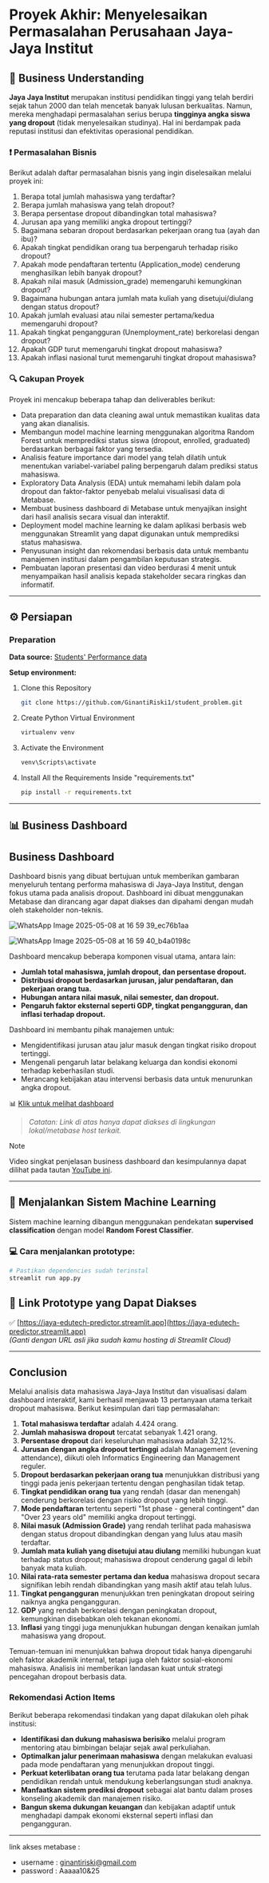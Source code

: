 # Proyek Akhir: Menyelesaikan Permasalahan Perusahaan Jaya-Jaya Institut

## 🧠 Business Understanding

**Jaya Jaya Institut** merupakan institusi pendidikan tinggi yang telah berdiri sejak tahun 2000 dan telah mencetak banyak lulusan berkualitas. Namun, mereka menghadapi permasalahan serius berupa **tingginya angka siswa yang dropout** (tidak menyelesaikan studinya). Hal ini berdampak pada reputasi institusi dan efektivitas operasional pendidikan.

### ❗ Permasalahan Bisnis

Berikut adalah daftar permasalahan bisnis yang ingin diselesaikan melalui proyek ini:
1.	Berapa total jumlah mahasiswa yang terdaftar?
2.	Berapa jumlah mahasiswa yang telah dropout?
3.	Berapa persentase dropout dibandingkan total mahasiswa?
4.	Jurusan apa yang memiliki angka dropout tertinggi?
5.	Bagaimana sebaran dropout berdasarkan pekerjaan orang tua (ayah dan ibu)?
6.	Apakah tingkat pendidikan orang tua berpengaruh terhadap risiko dropout?
7.	Apakah mode pendaftaran tertentu (Application_mode) cenderung menghasilkan lebih banyak dropout?
8.	Apakah nilai masuk (Admission_grade) memengaruhi kemungkinan dropout?
9.	Bagaimana hubungan antara jumlah mata kuliah yang disetujui/diulang dengan status dropout?
10.	Apakah jumlah evaluasi atau nilai semester pertama/kedua memengaruhi dropout?
11.	Apakah tingkat pengangguran (Unemployment_rate) berkorelasi dengan dropout?
12.	Apakah GDP turut memengaruhi tingkat dropout mahasiswa?
13.	Apakah inflasi nasional turut memengaruhi tingkat dropout mahasiswa?


### 🔍 Cakupan Proyek

Proyek ini mencakup beberapa tahap dan deliverables berikut:

- Data preparation dan data cleaning awal untuk memastikan kualitas data yang akan dianalisis.
- Membangun model machine learning menggunakan algoritma Random Forest untuk memprediksi status siswa (dropout, enrolled, graduated) berdasarkan berbagai faktor yang tersedia.
- Analisis feature importance dari model yang telah dilatih untuk menentukan variabel-variabel paling berpengaruh dalam prediksi status mahasiswa.
- Exploratory Data Analysis (EDA) untuk memahami lebih dalam pola dropout dan faktor-faktor penyebab melalui visualisasi data di Metabase.
- Membuat business dashboard di Metabase untuk menyajikan insight dari hasil analisis secara visual dan interaktif.
- Deployment model machine learning ke dalam aplikasi berbasis web menggunakan Streamlit yang dapat digunakan untuk memprediksi status mahasiswa.
- Penyusunan insight dan rekomendasi berbasis data untuk membantu manajemen institusi dalam pengambilan keputusan strategis.
- Pembuatan laporan presentasi dan video berdurasi 4 menit untuk menyampaikan hasil analisis kepada stakeholder secara ringkas dan informatif.


---

## ⚙️ Persiapan

### Preparation

**Data source:**
[Students' Performance data](https://doi.org/10.24432/C5MC89 'UCI Machine Learning - Predict Students Dropout and Academic Success')

**Setup environment:**

1. Clone this Repository
   ```bash
   git clone https://github.com/GinantiRiski1/student_problem.git
   ```

2. Create Python Virtual Environment
   ```bash
   virtualenv venv
   ```

2. Activate the Environment
   ```bash
   venv\Scripts\activate
   ```

4. Install All the Requirements Inside "requirements.txt"
   ```bash
   pip install -r requirements.txt
   ```

---

## 📊 Business Dashboard

## Business Dashboard

Dashboard bisnis yang dibuat bertujuan untuk memberikan gambaran menyeluruh tentang performa mahasiswa di Jaya-Jaya Institut, dengan fokus utama pada analisis dropout. Dashboard ini dibuat menggunakan Metabase dan dirancang agar dapat diakses dan dipahami dengan mudah oleh stakeholder non-teknis.

![WhatsApp Image 2025-05-08 at 16 59 39_ec76b1aa](https://github.com/user-attachments/assets/770babd3-6cb2-478e-9c0b-c164d6cc4d18)

![WhatsApp Image 2025-05-08 at 16 59 40_b4a0198c](https://github.com/user-attachments/assets/8e28520e-adaf-4440-b035-fa0154963b76)

Dashboard mencakup beberapa komponen visual utama, antara lain:

- **Jumlah total mahasiswa, jumlah dropout, dan persentase dropout.**
- **Distribusi dropout berdasarkan jurusan, jalur pendaftaran, dan pekerjaan orang tua.**
- **Hubungan antara nilai masuk, nilai semester, dan dropout.**
- **Pengaruh faktor eksternal seperti GDP, tingkat pengangguran, dan inflasi terhadap dropout.**

Dashboard ini membantu pihak manajemen untuk:

- Mengidentifikasi jurusan atau jalur masuk dengan tingkat risiko dropout tertinggi.
- Mengenali pengaruh latar belakang keluarga dan kondisi ekonomi terhadap keberhasilan studi.
- Merancang kebijakan atau intervensi berbasis data untuk menurunkan angka dropout.

📊 [Klik untuk melihat dashboard](http://localhost:3000/public/dashboard/23cfb2c0-bc07-47cc-a407-fa5259df11e1)

> *Catatan: Link di atas hanya dapat diakses di lingkungan lokal/metabase host terkait.*

> [!NOTE]
> Video singkat penjelasan business dashboard dan kesimpulannya dapat dilihat pada tautan [YouTube ini](https://youtu.be/FcmiS-Oo1xc 'Jaya Jaya Institute Students Dashboard').

---

## 🤖 Menjalankan Sistem Machine Learning

Sistem machine learning dibangun menggunakan pendekatan **supervised classification** dengan model **Random Forest Classifier**.  

### 💻 Cara menjalankan prototype:
```bash
# Pastikan dependencies sudah terinstal
streamlit run app.py
```
## 🤖 Link Prototype yang Dapat Diakses

✅ [https://jaya-edutech-predictor.streamlit.app](https://jaya-edutech-predictor.streamlit.app)  
_(Ganti dengan URL asli jika sudah kamu hosting di Streamlit Cloud)_

---

## Conclusion

Melalui analisis data mahasiswa Jaya-Jaya Institut dan visualisasi dalam dashboard interaktif, kami berhasil menjawab 13 pertanyaan utama terkait dropout mahasiswa. Berikut kesimpulan dari tiap permasalahan:

1. **Total mahasiswa terdaftar** adalah 4.424 orang.
2. **Jumlah mahasiswa dropout** tercatat sebanyak 1.421 orang.
3. **Persentase dropout** dari keseluruhan mahasiswa adalah 32,12%.
4. **Jurusan dengan angka dropout tertinggi** adalah Management (evening attendance), diikuti oleh Informatics Engineering dan Management reguler.
5. **Dropout berdasarkan pekerjaan orang tua** menunjukkan distribusi yang tinggi pada jenis pekerjaan tertentu dengan penghasilan tidak tetap.
6. **Tingkat pendidikan orang tua** yang rendah (dasar dan menengah) cenderung berkorelasi dengan risiko dropout yang lebih tinggi.
7. **Mode pendaftaran** tertentu seperti "1st phase - general contingent" dan "Over 23 years old" memiliki angka dropout tertinggi.
8. **Nilai masuk (Admission Grade)** yang rendah terlihat pada mahasiswa dengan status dropout dibandingkan dengan yang lulus atau masih terdaftar.
9. **Jumlah mata kuliah yang disetujui atau diulang** memiliki hubungan kuat terhadap status dropout; mahasiswa dropout cenderung gagal di lebih banyak mata kuliah.
10. **Nilai rata-rata semester pertama dan kedua** mahasiswa dropout secara signifikan lebih rendah dibandingkan yang masih aktif atau telah lulus.
11. **Tingkat pengangguran** menunjukkan tren peningkatan dropout seiring naiknya angka pengangguran.
12. **GDP** yang rendah berkorelasi dengan peningkatan dropout, kemungkinan disebabkan oleh tekanan ekonomi.
13. **Inflasi** yang tinggi juga menunjukkan hubungan dengan kenaikan jumlah mahasiswa yang dropout.

Temuan-temuan ini menunjukkan bahwa dropout tidak hanya dipengaruhi oleh faktor akademik internal, tetapi juga oleh faktor sosial-ekonomi mahasiswa. Analisis ini memberikan landasan kuat untuk strategi pencegahan dropout berbasis data.

### Rekomendasi Action Items

Berikut beberapa rekomendasi tindakan yang dapat dilakukan oleh pihak institusi:

- **Identifikasi dan dukung mahasiswa berisiko** melalui program mentoring atau bimbingan belajar sejak awal perkuliahan.
- **Optimalkan jalur penerimaan mahasiswa** dengan melakukan evaluasi pada mode pendaftaran yang menunjukkan dropout tinggi.
- **Perkuat keterlibatan orang tua** terutama pada latar belakang dengan pendidikan rendah untuk mendukung keberlangsungan studi anaknya.
- **Manfaatkan sistem prediksi dropout** sebagai alat bantu dalam proses konseling akademik dan manajemen risiko.
- **Bangun skema dukungan keuangan** dan kebijakan adaptif untuk menghadapi dampak ekonomi eksternal seperti inflasi dan pengangguran.

---

link akses metabase :
- username : ginantiriski@gmail.com
- password : Aaaaa10&25
